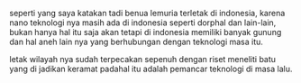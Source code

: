 seperti yang saya katakan tadi benua lemuria terletak di indonesia, karena nano teknologi nya masih ada di indonesia
seperti dorphal dan lain-lain, bukan hanya hal itu saja akan tetapi di indonesia memiliki banyak  gunung dan hal aneh lain nya
yang berhubungan dengan teknologi masa itu.

letak wilayah nya sudah terpecakan sepenuh dengan riset meneliti batu yang di jadikan keramat padahal itu adalah pemancar teknologi di masa lalu.
